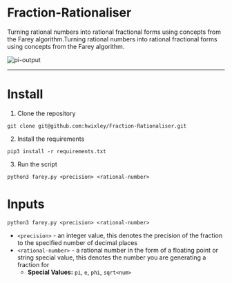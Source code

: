 # Fraction-Rationaliser
Turning rational numbers into rational fractional forms using concepts from the Farey algorithm.Turning rational numbers into rational fractional forms using concepts from the Farey algorithm.

![pi-output](https://github.com/hwixley/Fraction-Rationaliser/assets/57837950/4c851fbc-e9c0-4fe8-bb47-08aa11f5fa82)

<hr>

# Install

1. Clone the repository
```
git clone git@github.com:hwixley/Fraction-Rationaliser.git
```
2. Install the requirements
```
pip3 install -r requirements.txt
```
3. Run the script
```
python3 farey.py <precision> <rational-number>
```

# Inputs
`python3 farey.py <precision> <rational-number>`

- `<precision>` - an integer value, this denotes the precision of the fraction to the specified number of decimal places
- `<rational-number>` - a rational number in the form of a floating point or string special value, this denotes the number you are generating a fraction for
  - <b>Special Values:</b> `pi`, `e`, `phi`, `sqrt<num>`

